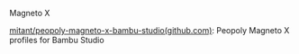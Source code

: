 




Magneto X

[mitant/peopoly-magneto-x-bambu-studio(github.com)](https://github.com/mitant/peopoly-magneto-x-bambu-studio): Peopoly Magneto X profiles for Bambu Studio













